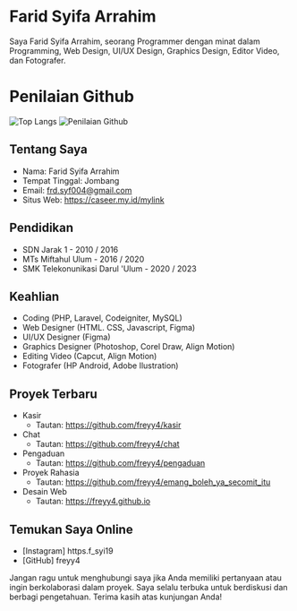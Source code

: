 # Farid Syifa Arrahim
Saya Farid Syifa Arrahim, seorang Programmer dengan minat dalam Programming, Web Design, UI/UX Design, Graphics Design, Editor Video, dan Fotografer.

# Penilaian Github
![Top Langs](https://github-readme-stats.vercel.app/api/top-langs/?username=freyy4&langs_count=8)
![Penilaian Github](https://github-readme-stats.vercel.app/api?username=freyy4)

## Tentang Saya

- Nama: Farid Syifa Arrahim
- Tempat Tinggal: Jombang
- Email: frd.syf004@gmail.com
- Situs Web: https://caseer.my.id/mylink

## Pendidikan

- SDN Jarak 1 - 2010 / 2016
- MTs Miftahul Ulum - 2016 / 2020
- SMK Telekonunikasi Darul 'Ulum - 2020 / 2023

## Keahlian

- Coding (PHP, Laravel, Codeigniter, MySQL)
- Web Designer (HTML. CSS, Javascript, Figma)
- UI/UX Designer (Figma)
- Graphics Designer (Photoshop, Corel Draw, Align Motion)
- Editing Video (Capcut, Align Motion)
- Fotografer (HP Android, Adobe Ilustration)

## Proyek Terbaru

- Kasir
  - Tautan: https://github.com/freyy4/kasir
- Chat
  - Tautan: https://github.com/freyy4/chat
- Pengaduan
  - Tautan: https://github.com/freyy4/pengaduan
- Proyek Rahasia
  - Tautan: https://github.com/freyy4/emang_boleh_ya_secomit_itu
- Desain Web
  - Tautan: https://freyy4.github.io   

## Temukan Saya Online

- [Instagram] https.f_syi19
- [GitHub] freyy4

Jangan ragu untuk menghubungi saya jika Anda memiliki pertanyaan atau ingin berkolaborasi dalam proyek. Saya selalu terbuka untuk berdiskusi dan berbagi pengetahuan. Terima kasih atas kunjungan Anda!
